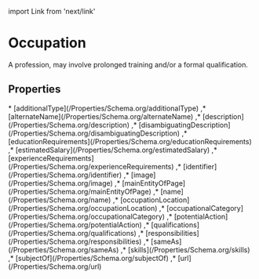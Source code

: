 import Link from 'next/link'

# Occupation

A profession, may involve prolonged training and/or a formal qualification.

## Properties

<Grid>
* [additionalType](/Properties/Schema.org/additionalType)
,* [alternateName](/Properties/Schema.org/alternateName)
,* [description](/Properties/Schema.org/description)
,* [disambiguatingDescription](/Properties/Schema.org/disambiguatingDescription)
,* [educationRequirements](/Properties/Schema.org/educationRequirements)
,* [estimatedSalary](/Properties/Schema.org/estimatedSalary)
,* [experienceRequirements](/Properties/Schema.org/experienceRequirements)
,* [identifier](/Properties/Schema.org/identifier)
,* [image](/Properties/Schema.org/image)
,* [mainEntityOfPage](/Properties/Schema.org/mainEntityOfPage)
,* [name](/Properties/Schema.org/name)
,* [occupationLocation](/Properties/Schema.org/occupationLocation)
,* [occupationalCategory](/Properties/Schema.org/occupationalCategory)
,* [potentialAction](/Properties/Schema.org/potentialAction)
,* [qualifications](/Properties/Schema.org/qualifications)
,* [responsibilities](/Properties/Schema.org/responsibilities)
,* [sameAs](/Properties/Schema.org/sameAs)
,* [skills](/Properties/Schema.org/skills)
,* [subjectOf](/Properties/Schema.org/subjectOf)
,* [url](/Properties/Schema.org/url)

</Grid>

